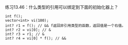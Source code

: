 练习13.46：什么类型的引用可以绑定到下面的初始化器上？

```
int f();
vector<int> vi(100);
int? r1 = f(); // && f返回非引用类型的函数，返回值是一个右值。
int? r2 = vi[0]; // &
int? r3 = r1; // &
int? r4 = vi[0] * f(); // &&
```
